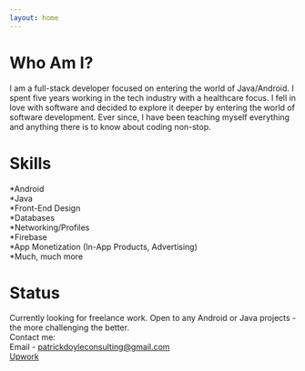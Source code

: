 ```yaml
---
layout: home
---
```

# Who Am I?

I am a full-stack developer focused on entering the world of Java/Android. I spent five years working in the tech industry with a healthcare focus. I fell in love with software and decided to explore it deeper by entering the world of software development.  Ever since, I have been teaching myself everything and anything there is to know about coding non-stop.

# Skills
  
*Android  
*Java  
*Front-End Design  
*Databases  
*Networking/Profiles  
*Firebase  
*App Monetization (In-App Products, Advertising)  
*Much, much more  

# Status

Currently looking for freelance work.  Open to any Android or Java projects - the more challenging the better.  
Contact me:  
Email - patrickdoyleconsulting@gmail.com  
[Upwork](https://www.upwork.com/o/profiles/users/_~0199ef76ec61573fae/)

